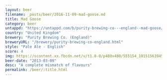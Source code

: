 ```yaml
---
layout: beer
filename: _posts/beer/2016-11-09-mad-goose.md
title: Mad Goose
category: beer
untappd: "https://untappd.com/b/purity-brewing-co---england--mad-goose/6444"
country: "United Kingdom"
brewery: "Purity Brewing Co. (England)"
breweryURL: "/brewery/purity-brewing-co-england.html"
style: "Pale Ale - English"
score: 4
img: https://scontent.xx.fbcdn.net/v/t1.0-0/p480x480/555154_10151563945403745_1011654346_n.jpg?_nc_cat=106&oh=079f173a02e2f2ef96e1f56f5105572b&oe=5C4B2FEF
beer-date: "2013-03-09"
desc: "A complete mismatch of flavours"
permalink: /beer/:title.html
---
```

